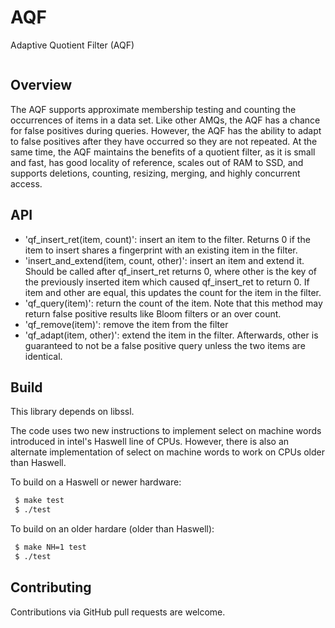 # AQF
Adaptive Quotient Filter (AQF)
```
```

Overview
--------
 The AQF supports approximate membership testing and counting the occurrences of
 items in a data set. Like other AMQs, the AQF has a chance for false positives
 during queries. However, the AQF has the ability to adapt to false positives
 after they have occurred so they are not repeated. At the same time, the AQF
 maintains the benefits of a quotient filter, as it is small and fast, has good
 locality of reference, scales out of RAM to SSD, and supports deletions,
 counting, resizing, merging, and highly concurrent access.

API
--------
* 'qf_insert_ret(item, count)': insert an item to the filter. Returns 0 if the
  item to insert shares a fingerprint with an existing item in the filter.
* 'insert_and_extend(item, count, other)': insert an item and extend it. Should be called
  after qf_insert_ret returns 0, where other is the key of the previously inserted
  item which caused qf_insert_ret to return 0. If item and other are equal, this
  updates the count for the item in the filter.
* 'qf_query(item)': return the count of the item. Note that this
  method may return false positive results like Bloom filters or an over count.
* 'qf_remove(item)': remove the item from the filter
* 'qf_adapt(item, other)': extend the item in the filter. Afterwards, other is
  guaranteed to not be a false positive query unless the two items are identical.

Build
-------
This library depends on libssl. 

The code uses two new instructions to implement select on machine words introduced 
in intel's Haswell line of CPUs. However, there is also an alternate implementation
of select on machine words to work on CPUs older than Haswell.

To build on a Haswell or newer hardware:
```bash
 $ make test
 $ ./test
```

To build on an older hardare (older than Haswell):
```bash
 $ make NH=1 test
 $ ./test
 ```

Contributing
------------
Contributions via GitHub pull requests are welcome.

